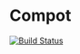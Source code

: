 Compot
===
[![Build Status](https://drone.io/github.com/egorovpavel/compot/status.png)](https://drone.io/github.com/egorovpavel/compot/latest)